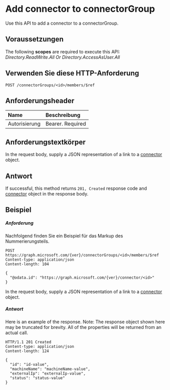 # <a name="add-connector-to-connectorgroup"></a>Add connector to connectorGroup

Use this API to add a connector to a connectorGroup.
## <a name="prerequisites"></a>Voraussetzungen
The following **scopes** are required to execute this API: *Directory.ReadWrite.All Or Directory.AccessAsUser.All*
## <a name="http-request"></a>Verwenden Sie diese HTTP-Anforderung
<!-- { "blockType": "ignored" } -->
```http
POST /connectorGroups/<id>/members/$ref
```
## <a name="request-headers"></a>Anforderungsheader
| Name       | Beschreibung|
|:---------------|:----------|
| Autorisierung  | Bearer. Required|


## <a name="request-body"></a>Anforderungstextkörper
In the request body, supply a JSON representation of a link to a   [connector](../resources/connector.md) object.


## <a name="response"></a>Antwort
If successful, this method returns `201, Created` response code and [connector](../resources/connector.md) object in the response body.

## <a name="example"></a>Beispiel
##### <a name="request"></a>Anforderung
Nachfolgend finden Sie ein Beispiel für das Markup des Nummerierungsteils.
<!-- {
  "blockType": "request",
  "name": "create_connector_from_connectorgroup"
}-->
```http
POST https://graph.microsoft.com/{ver}/connectorGroups/<id>/members/$ref
Content-type: application/json
Content-length: 104

{
  "@odata.id": "https://graph.microsoft.com/{ver}/connector/<id>"
}
```
In the request body, supply a JSON representation of a link to a  [connector](../resources/connector.md) object.
##### <a name="response"></a>Antwort
Here is an example of the response. Note: The response object shown here may be truncated for brevity. All of the properties will be returned from an actual call.
<!-- {
  "blockType": "response",
  "truncated": true,
  "@odata.type": "microsoft.graph.connector"
} -->
```http
HTTP/1.1 201 Created
Content-type: application/json
Content-length: 124

{
  "id": "id-value",
  "machineName": "machineName-value",
  "externalIp": "externalIp-value",
  "status": "status-value"
}
```

<!-- uuid: 8fcb5dbc-d5aa-4681-8e31-b001d5168d79
2015-10-25 14:57:30 UTC -->
<!-- {
  "type": "#page.annotation",
  "description": "Create connector",
  "keywords": "",
  "section": "documentation",
  "tocPath": ""
}-->
